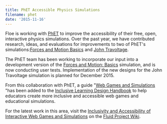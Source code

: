 ```yaml
---
title: PhET Accessible Physics Simulations
filename: phet
date: '2015-11-16'
---
```

Floe is working with [PhET](http://phet.colorado.edu/)
to improve the accessibility of their free, open, interactive physics simulations.
Over the past year, we have contributed research, ideas, and evaluations for improvements
to two of PhET's simulations:[Forces and Motion Basics](https://wiki.fluidproject.org/display/fluid/PhET+Forces+and+Motion+Simulation+Design)
and [John Travoltage](https://wiki.fluidproject.org/display/fluid/PhET+John+Travoltage+Simulation+Design).

The PhET team has been working to incorporate our input into a development
version of the [Forces and Motion: Basics](http://www.colorado.edu/physics/phet/dev/html/forces-and-motion-basics/1.1.5-accessible-instance.3/forces-and-motion-basics_enhtml?accessibility&screens=1)
simulation, and is now conducting user tests. Implementation of the new designs for the John Travoltage
simulation is planned for December 2015.

From this collaboration with PhET, a guide "[Web Games and Simulations](http://handbook.floeproject.org/WebGamesAndSimulations.html)
"has been added to the [Inclusive Learning Design Handbook](http://handbook.floeproject.org/)
to help educators create more inclusive and accessible web games and
educational simulations.

For the latest work in this area, visit the
[Inclusivity and Accessibility of Interactive Web Games and Simulations](https://wiki.fluidproject.org/display/fluid/Inclusivity+and+Accessibility+of+Interactive+Web+Games+and+Simulations)
on the [Fluid Project Wiki](http://wiki.fluidproject.org/).
